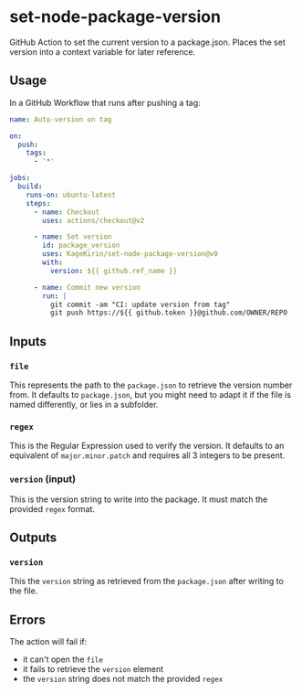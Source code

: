 # set-node-package-version

GitHub Action to set the current version to a package.json.
Places the set version into a context variable for later reference.

## Usage

In a GitHub Workflow that runs after pushing a tag:

```yaml
name: Auto-version on tag

on:
  push:
    tags:
      - '*'

jobs:
  build:
    runs-on: ubuntu-latest
    steps:
      - name: Checkout
        uses: actions/checkout@v2

      - name: Set version
        id: package_version
        uses: KageKirin/set-node-package-version@v0
        with:
          version: ${{ github.ref_name }}

      - name: Commit new version
        run: |
          git commit -am "CI: update version from tag"
          git push https://${{ github.token }}@github.com/OWNER/REPO
```

## Inputs

### `file`

This represents the path to the `package.json` to retrieve the version number from.
It defaults to `package.json`,
but you might need to adapt it if the file is named differently,
or lies in a subfolder.

### `regex`

This is the Regular Expression used to verify the version.
It defaults to an equivalent of `major.minor.patch` and requires all 3 integers to be present.

### `version` (input)

This is the version string to write into the package.
It must match the provided `regex` format.

## Outputs

### `version`

This the `version` string as retrieved from the `package.json` after writing to the file.

## Errors

The action will fail if:

* it can't open the `file`
* it fails to retrieve the `version` element
* the `version` string does not match the provided `regex`
